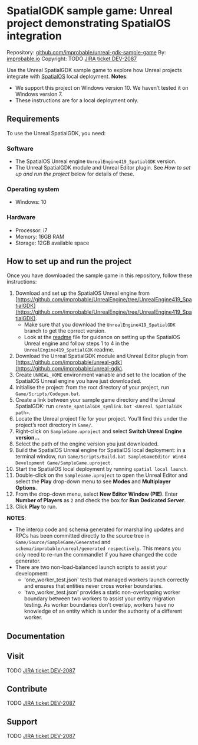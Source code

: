 # SpatialGDK sample game: Unreal project demonstrating SpatialOS integration
Repository: [github.com/improbable/unreal-gdk-sample-game](https://github.com/improbable/unreal-gdk-sample-game)
By: [improbable.io](https://improbable.io/)
Copyright: TODO [JIRA ticket DEV-2087](https://improbableio.atlassian.net/browse/DEV-2087)

Use the Unreal SpatialGDK sample game to explore how Unreal projects integrate with [SpatialOS](https://improbable.io/games) local deployment.
**Notes**:
* We support this project on Windows version 10. We haven’t tested it on Windows version 7.
* These instructions are for a local deployment only.

## Requirements
To use the Unreal SpatialGDK, you need:

### Software
* The SpatialOS Unreal engine `UnrealEngine419_SpatialGDK` version.
* The Unreal SpatialGDK module and Unreal Editor plugin.
See *How to set up and run the project* below for details of these.

### Operating system
* Windows: 10

### Hardware
* Processor: i7
* Memory: 16GB RAM
* Storage: 12GB available space

## How to set up and run the project
Once you have downloaded the sample game in this repository, follow these instructions:
1. Download and set up the SpatialOS Unreal engine from [https://github.com/improbable/UnrealEngine/tree/UnrealEngine419_SpatialGDK](https://github.com/improbable/UnrealEngine/tree/UnrealEngine419_SpatialGDK).
	* Make sure that you download the `UnrealEngine419_SpatialGDK` branch to get the correct version.
	* Look at the [readme](https://github.com/improbable/UnrealEngine/blob/UnrealEngine419_SpatialGDK/README.md) file for guidance on setting up the SpatialOS Unreal engine and follow steps 1 to 4 in the `UnrealEngine419_SpatialGDK` readme.
2. Download the Unreal SpatialGDK module and Unreal Editor plugin from [https://github.com/improbable/unreal-gdk](https://github.com/improbable/unreal-gdk).
3. Create `UNREAL_HOME` environment variable and set to the location of the SpatialOS Unreal engine you have just downloaded.
4. Initialise the project: from the root directory of your project, run `Game/Scripts/Codegen.bat`.
5. Create a link between your sample game directory and the Unreal SpatialGDK: run `create_spatialGDK_symlink.bat <Unreal SpatialGDK path>`.
6. Locate the Unreal project file for your project. You’ll find this under the project’s root directory in `Game/`.
7. Right-click on `SampleGame.uproject` and select **Switch Unreal Engine version...**
8.  Select the path of the engine version you just downloaded.
9.  Build the SpatialOS Unreal engine for SpatialOS local deployment: in a terminal window, run `Game/Scripts/Build.bat SampleGameEditor Win64 Development Game/SampleGame.uproject`.
10.  Start the SpatialOS local deployment by running `spatial local launch`.
11.  Double-click on the `SampleGame.uproject` to open the Unreal Editor and select the **Play** drop-down menu to see **Modes** and **Multiplayer Options**.
12.  From the drop-down menu, select **New Editor Window (PIE)**. Enter **Number of Players** as `2` and check the box for **Run Dedicated Server**.
13.	 Click **Play** to run.

**NOTES**:

* The interop code and schema generated for marshalling updates and RPCs has been committed directly to the source tree in `Game/Source/SampleGame/Generated` and `schema/improbable/unreal/generated respectively`. This means you only need to re-run the commandlet if you have changed the code generator.
* There are two non-load-balanced launch scripts to assist your development:
    * 'one_worker_test.json' tests that managed workers launch correctly and ensures that entities never cross worker boundaries.
    * 'two_worker_test.json' provides a static non-overlapping worker boundary between two workers to assist your entity migration testing. As worker boundaries don't overlap, workers have no knowledge of an entity which is under the authority of a different worker.


## Documentation

## Visit
TODO [JIRA ticket DEV-2087](https://improbableio.atlassian.net/browse/DEV-2087)

## Contribute
TODO [JIRA ticket DEV-2087](https://improbableio.atlassian.net/browse/DEV-2087)

## Support
TODO [JIRA ticket DEV-2087](https://improbableio.atlassian.net/browse/DEV-2087)

